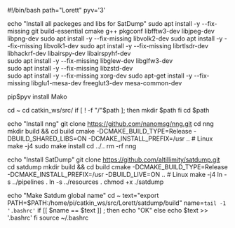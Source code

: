 #!/bin/bash
path="Lorett"
pyv='3'

echo "Install all packeges and libs for SatDump"
sudo apt install -y --fix-missing git build-essential cmake g++ pkgconf libfftw3-dev  libjpeg-dev libpng-dev 
sudo apt install -y --fix-missing libvolk2-dev
sudo apt install -y --fix-missing libvolk1-dev
sudo apt install -y --fix-missing librtlsdr-dev libhackrf-dev libairspy-dev libairspyhf-dev                          
sudo apt install -y --fix-missing libglew-dev libglfw3-dev   
sudo apt install -y --fix-missing libzstd-dev   
sudo apt install -y --fix-missing xorg-dev
sudo apt-get install -y --fix-missing libglu1-mesa-dev freeglut3-dev mesa-common-dev       

pip$pyv install Mako

cd ~
cd catkin_ws/src/
if [ ! -f  "/"$path ]; then
    mkdir $path
fi
cd $path

echo "Install nng"
git clone https://github.com/nanomsg/nng.git
cd nng
mkdir build && cd build
cmake -DCMAKE_BUILD_TYPE=Release -DBUILD_SHARED_LIBS=ON -DCMAKE_INSTALL_PREFIX=/usr .. # Linux
make -j4
sudo make install
cd ../..
rm -rf nng

echo "Install SatDump"
git clone https://github.com/altillimity/satdump.git
cd satdump
mkdir build && cd build
cmake -DCMAKE_BUILD_TYPE=Release -DCMAKE_INSTALL_PREFIX=/usr -DBUILD_LIVE=ON .. # Linux
make -j4
ln -s ../pipelines . 
ln -s ../resources . 
chmod +x ./satdump

echo "Make Satdum global name"
cd ~
text="export PATH=$PATH:/home/pi/catkin_ws/src/Lorett/satdump/build"
name=`tail -1 '.bashrc'`
if [[ $name == $text ]] ; then
    echo "OK"
else 
    echo $text >> '.bashrc'
fi
source ~/.bashrc
